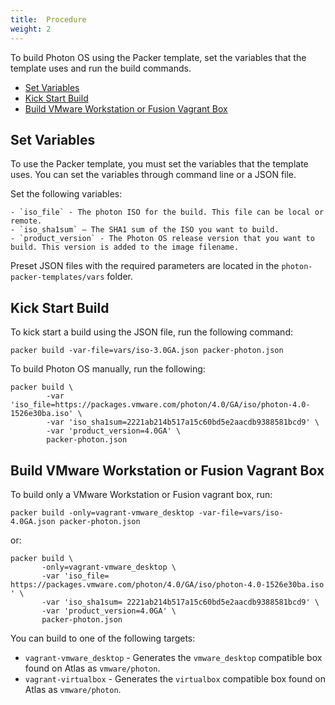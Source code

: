 ```yaml
---
title:  Procedure
weight: 2
---
```


To build Photon OS using the Packer template, set the variables that the template uses and run the build commands.

- [Set Variables](#set-variables)
- [Kick Start Build](#kick-start-build)
- [Build VMware Workstation or Fusion Vagrant Box](#build-vmware-workstation-or-fusion-vagrant-box)

## Set Variables

To use the Packer template, you must set the variables that the template uses. You can set the variables through command line or a JSON file.

Set the following variables:

    - `iso_file` - The photon ISO for the build. This file can be local or remote.
    - `iso_sha1sum` – The SHA1 sum of the ISO you want to build.
    - `product_version` - The Photon OS release version that you want to build. This version is added to the image filename. 

Preset JSON files with the required parameters are located in the `photon-packer-templates/vars` folder.

## Kick Start Build

To kick start a build using the JSON file, run the following command:

```
packer build -var-file=vars/iso-3.0GA.json packer-photon.json
```

To build Photon OS manually, run the following:

```
packer build \
        -var 'iso_file=https://packages.vmware.com/photon/4.0/GA/iso/photon-4.0-1526e30ba.iso' \
        -var 'iso_sha1sum=2221ab214b517a15c60bd5e2aacdb9388581bcd9' \
        -var 'product_version=4.0GA' \
        packer-photon.json
```

## Build VMware Workstation or Fusion Vagrant Box

To build only a VMware Workstation or Fusion vagrant box, run:

```
packer build -only=vagrant-vmware_desktop -var-file=vars/iso-4.0GA.json packer-photon.json
```

or:

```
packer build \
       -only=vagrant-vmware_desktop \
       -var 'iso_file= https://packages.vmware.com/photon/4.0/GA/iso/photon-4.0-1526e30ba.iso ' \
       -var 'iso_sha1sum= 2221ab214b517a15c60bd5e2aacdb9388581bcd9' \
       -var 'product_version=4.0GA' \
       packer-photon.json
```

You can build to one of the following targets:

- `vagrant-vmware_desktop` - Generates the `vmware_desktop` compatible box found on Atlas as `vmware/photon`.
- `vagrant-virtualbox` - Generates the `virtualbox` compatible box found on Atlas as `vmware/photon`.
